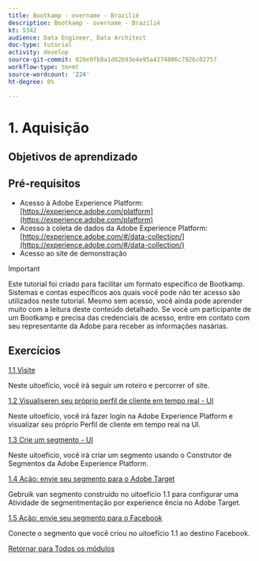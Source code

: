 ```yaml
---
title: Bootkamp - overname - Brazilië
description: Bootkamp - overname - Brazilië
kt: 5342
audience: Data Engineer, Data Architect
doc-type: tutorial
activity: develop
source-git-commit: 020e9fb8a1d02b93e4e95a4274806c7926c02757
workflow-type: tm+mt
source-wordcount: '224'
ht-degree: 0%

---
```


# 1. Aquisição

## Objetivos de aprendizado

## Pré-requisitos

- Acesso à Adobe Experience Platform: [https://experience.adobe.com/platform](https://experience.adobe.com/platform)
- Acesso à coleta de dados da Adobe Experience Platform: [https://experience.adobe.com/#/data-collection/](https://experience.adobe.com/#/data-collection/)
- Acesso ao site de demonstração

>[!IMPORTANT]
>
>Este tutorial foi criado para facilitar um formato específico de Bootkamp. Sistemas e contas específicos aos quais você pode não ter acesso são utilizados neste tutorial. Mesmo sem acesso, você ainda pode aprender muito com a leitura deste conteúdo detalhado. Se vocé um participante de um Bootkamp e precisa das credenciais de acesso, entre em contato com seu representante da Adobe para receber as informações nasárias.

## Exercícios

[1.1 Visite](./ex1.md)

Neste uitoefício, você irá seguir um roteiro e percorrer of site.

[1.2 Visualiseren seu próprio perfil de cliente em tempo real - UI](./ex2.md)

Neste uitoefício, você irá fazer login na Adobe Experience Platform e visualizar seu próprio Perfil de cliente em tempo real na UI.

[1.3 Crie um segmento - UI](./ex3.md)

Neste uitoefício, você irá criar um segmento usando o Construtor de Segmentos da Adobe Experience Platform.

[1.4 Ação: envie seu segmento para o Adobe Target](./ex4.md)

Gebruik van segmento construído no uitoefício 1.1 para configurar uma Atividade de segmentmentação por experience ência no Adobe Target.

[1.5 Ação: envie seu segmento para o Facebook](./ex5.md)

Conecte o segmento que você criou no uitoefício 1.1 ao destino Facebook.

[Retornar para Todos os módulos](../../overview.md)
